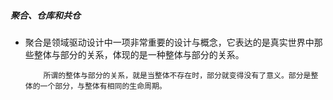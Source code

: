 
##### 聚合、仓库和共仓

- 聚合是领域驱动设计中一项非常重要的设计与概念，它表达的是真实世界中那些整体与部分的关系，体现的是一种整体与部分的关系。

    ```
        所谓的整体与部分的关系，就是当整体不存在时，部分就变得没有了意义。部分是整体的一个部分，与整体有相同的生命周期。
    ```
